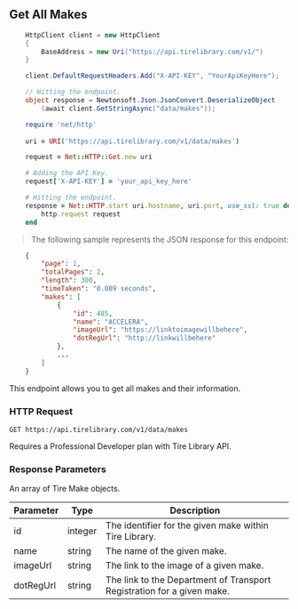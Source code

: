 ## Get All Makes

```csharp
    HttpClient client = new HttpClient
    {
        BaseAddress = new Uri("https://api.tirelibrary.com/v1/")
    }

    client.DefaultRequestHeaders.Add("X-API-KEY", "YourApiKeyHere");

    // Hitting the endpoint.
    object response = Newtonsoft.Json.JsonConvert.DeserializeObject
        (await client.GetStringAsync("data/makes"));
```

```ruby
    require 'net/http'
    
    uri = URI('https://api.tirelibrary.com/v1/data/makes')

    request = Net::HTTP::Get.new uri

    # Adding the API Key.
    request['X-API-KEY'] = 'your_api_key_here'

    # Hitting the endpoint.
    response = Net::HTTP.start uri.hostname, uri.port, use_ssl: true do |http|
        http.request request
    end
```

> The following sample represents the JSON response for this endpoint:

```json
    {
        "page": 1,
        "totalPages": 2,
        "length": 300,
        "timeTaken": "0.009 seconds",
        "makes": [
            {
                "id": 485,
                "name": "ACCELERA",
                "imageUrl": "https://linktoimagewillbehere",
                "dotRegUrl": "http://linkwillbehere"
            },
            ...
        ]
    }
```

This endpoint allows you to get all makes and their information.

### HTTP Request

`GET
https://api.tirelibrary.com/v1/data/makes`

<aside class="notice">
Requires a Professional Developer plan with Tire Library API.
</aside>

### Response Parameters

An array of Tire Make objects.

Parameter | Type | Description
--------- | ---- | -----------
id | integer | The identifier for the given make within Tire Library.
name | string | The name of the given make.
imageUrl | string | The link to the image of a given make.
dotRegUrl | string | The link to the Department of Transport Registration for a given make.